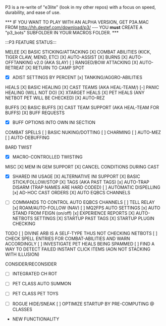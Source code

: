 P3 is a re-write of "e3lite" (look in my other repos) with a focus on speed, durability, and ease of use. 

*** IF YOU WANT TO PLAY WITH AN ALPHA VERSION, GET P3A.MAC FROM http://hh.destef.com/download/p3/  --- YOU **must** CREATE A "p3_bots" SUBFOLDER IN YOUR MACROS FOLDER. ***

:::P3 FEATURE STATUS:::

MELEE
    [X] BASIC STICKING/ATTACKING
    [X] COMBAT ABILITIES (KICK, TIGER CLAW, MEND, ETC) 
    [X] AUTO-ASSIST
    [X] BURNS
    [X] AUTO-OFFTANKING v2.0 (AKA SLAY)
    [ ] RANGED/BOW ATTACKING
    [X] AUTO-RETREAT
    [X] RETURN TO CAMP SPOT
  * [X] ADIST SETTINGS BY PERCENT
    [x] TANKING/AGGRO-ABILITIES

HEALS
    [X] BASIC HEALING
    [X] CAST TEAMS (AKA HEAL-TEAM/)
    [-] PANIC HEALING  (WILL NOT DO)
    [X] XTARGET HEALS
    [X] PET HEALS (ANY NETBOT PET WILL BE CHECKED)
    [X] AUTO-REZ

BUFFS
    [X] BASIC BUFFS
    [X] CAST TEAM SUPPORT (AKA HEAL-TEAM FOR BUFFS)
    [X] BUFF REQUESTS
  * [X] BUFF OPTIONS INTO OWN INI SECTION

COMBAT SPELLS
    [ ] BASIC NUKING/DOTTING
    [ ] CHARMING
    [ ] AUTO-MEZ
    [ ] AUTO-DEBUFFING

BARD TWIST
  * [x] MACRO-CONTROLLED TWISTING

MISC
    [X] MEM IN GEM SUPPORT
    [X] CANCEL CONDITIONS DURING CAST
  * [X] SHARED INI USAGE
    [X] ALTERNATIVE INI SUPPORT
    [X] BASIC STICK/FOLLOW/STOP
    [X] TAGS (AKA PAST TAGS)
    [x] AUTO-TRAP DISARM (TRAP NAMES ARE HARD CODED)
    [ ] AUTOMATIC DISPELLING
    [x] AD-HOC CAST ORDERS
    [X] AUTO EQBCS CHANNELS
  * [ ] COMMANDS TO CONTROL AUTO EQBCS CHANNELS
    [ ] TELL RELAY
    [x] ROAM/AUTO-FOLLOW (NAV)
    [ ] MQ2FPS AUTO SETTINGS
    [x] AUTO STAND FROM FEIGN (on/off)
    [x] EXPERIENCE REPORTS
    [X] AUTO-NETBOTS SETTINGS
    [X] STARTUP PAST TAGS
    [X] STARTUP PLUGIN CHECKING


TODO
    [ ] DIVINE ARB IS A SELF-TYPE THUS NOT CHECKING NETBOTS
    [ ] CHECK SPELL ENTRIES FOR COMBAT-ABILITIES AND WARN ACCORDINGLY
    [ ] INVESTIGATE PET HEALS BEING SPAMMED 
    [ ] FIND A WAY TO DETECT FAILED INSTANT CLICK ITEMS (AON NOT STACKING WITH ILLUSION)


CONSIDER/RECONSIDER
  * [ ] INTEGRATED CH ROT
  * [ ] PET CLASS AUTO SUMMON
  * [ ] PET CLASS PET TOYS
  * [ ] ROGUE HIDE/SNEAK 
    [ ] OPTIMIZE STARTUP BY PRE-COMPUTING @ CLASSES


* NEW FUNCTIONALITY
